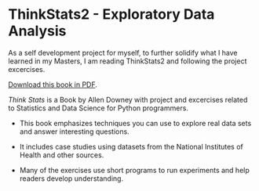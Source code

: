 ThinkStats2 - Exploratory Data Analysis 
===========

As a self development project for myself, to further solidify what I have learned in my Masters, I am reading ThinkStats2 and following the project excercises.

[Download this book in PDF](http://greenteapress.com/thinkstats2/thinkstats2.pdf).

*Think Stats* is a Book by Allen Downey with project and excercises related to Statistics and Data Science for Python programmers.

* This book emphasizes techniques you can use to explore real data sets and answer interesting questions. 

* It includes case studies using datasets from the National Institutes of Health and other sources.

* Many of the exercises use short programs to run experiments and help readers develop understanding.
  




